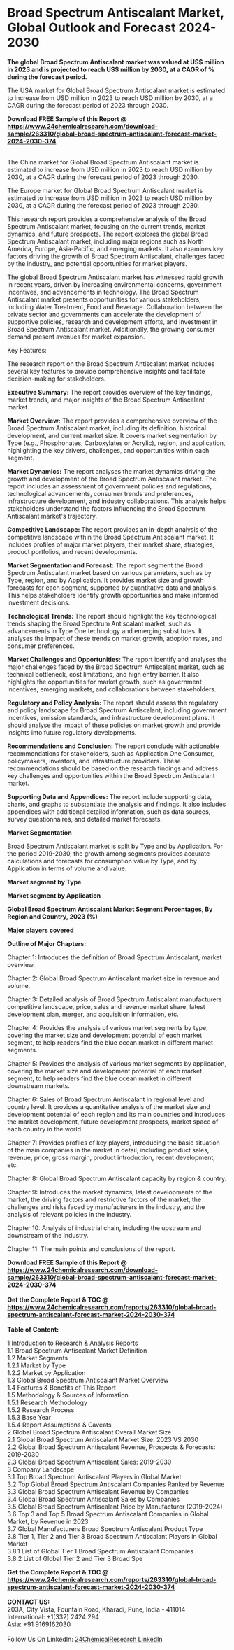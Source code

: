 <h1>Broad Spectrum Antiscalant Market, Global Outlook and Forecast 2024-2030</h1><p><strong>The global Broad Spectrum Antiscalant market was valued at US$ million in 2023 and is projected to reach US$ million by 2030, at a CAGR of % during the forecast period.</strong></p><p>
</p><p>The USA market for Global Broad Spectrum Antiscalant market is estimated to increase from USD million in 2023 to reach USD million by 2030, at a CAGR during the forecast period of 2023 through 2030.</p><div><b>Download FREE Sample of this Report @ 
            <a href="https://www.24chemicalresearch.com/download-sample/263310/global-broad-spectrum-antiscalant-forecast-market-2024-2030-374">
            https://www.24chemicalresearch.com/download-sample/263310/global-broad-spectrum-antiscalant-forecast-market-2024-2030-374</a></b></div><br><p>
</p><p>The China market for Global Broad Spectrum Antiscalant market is estimated to increase from USD million in 2023 to reach USD million by 2030, at a CAGR during the forecast period of 2023 through 2030.</p><p>
</p><p>The Europe market for Global Broad Spectrum Antiscalant market is estimated to increase from USD million in 2023 to reach USD million by 2030, at a CAGR during the forecast period of 2023 through 2030.</p><p>
</p><p>This research report provides a comprehensive analysis of the Broad Spectrum Antiscalant market, focusing on the current trends, market dynamics, and future prospects. The report explores the global Broad Spectrum Antiscalant market, including major regions such as North America, Europe, Asia-Pacific, and emerging markets. It also examines key factors driving the growth of Broad Spectrum Antiscalant, challenges faced by the industry, and potential opportunities for market players.</p><p>
</p><p>The global Broad Spectrum Antiscalant market has witnessed rapid growth in recent years, driven by increasing environmental concerns, government incentives, and advancements in technology. The Broad Spectrum Antiscalant market presents opportunities for various stakeholders, including Water Treatment, Food and Beverage. Collaboration between the private sector and governments can accelerate the development of supportive policies, research and development efforts, and investment in Broad Spectrum Antiscalant market. Additionally, the growing consumer demand present avenues for market expansion.</p><p>
Key Features:</p><p>
The research report on the Broad Spectrum Antiscalant market includes several key features to provide comprehensive insights and facilitate decision-making for stakeholders.</p><p>
<strong>Executive Summary: </strong>The report provides overview of the key findings, market trends, and major insights of the Broad Spectrum Antiscalant market.</p><p>
<strong>Market Overview:</strong> The report provides a comprehensive overview of the Broad Spectrum Antiscalant market, including its definition, historical development, and current market size. It covers market segmentation by Type (e.g., Phosphonates, Carboxylates or Acrylic), region, and application, highlighting the key drivers, challenges, and opportunities within each segment.</p><p>
<strong>Market Dynamics:</strong> The report analyses the market dynamics driving the growth and development of the Broad Spectrum Antiscalant market. The report includes an assessment of government policies and regulations, technological advancements, consumer trends and preferences, infrastructure development, and industry collaborations. This analysis helps stakeholders understand the factors influencing the Broad Spectrum Antiscalant market's trajectory.</p><p>
<strong>Competitive Landscape: </strong>The report provides an in-depth analysis of the competitive landscape within the Broad Spectrum Antiscalant market. It includes profiles of major market players, their market share, strategies, product portfolios, and recent developments.</p><p>
<strong>Market Segmentation and Forecast:</strong> The report segment the Broad Spectrum Antiscalant market based on various parameters, such as by Type, region, and by Application. It provides market size and growth forecasts for each segment, supported by quantitative data and analysis. This helps stakeholders identify growth opportunities and make informed investment decisions.</p><p>
<strong>Technological Trends: </strong>The report should highlight the key technological trends shaping the Broad Spectrum Antiscalant market, such as advancements in Type One technology and emerging substitutes. It analyses the impact of these trends on market growth, adoption rates, and consumer preferences.</p><p>
<strong>Market Challenges and Opportunities: </strong>The report identify and analyses the major challenges faced by the Broad Spectrum Antiscalant market, such as technical bottleneck, cost limitations, and high entry barrier. It also highlights the opportunities for market growth, such as government incentives, emerging markets, and collaborations between stakeholders.</p><p>
<strong>Regulatory and Policy Analysis: </strong>The report should assess the regulatory and policy landscape for Broad Spectrum Antiscalant, including government incentives, emission standards, and infrastructure development plans. It should analyse the impact of these policies on market growth and provide insights into future regulatory developments.</p><p>
<strong>Recommendations and Conclusion:</strong> The report conclude with actionable recommendations for stakeholders, such as Application One Consumer, policymakers, investors, and infrastructure providers. These recommendations should be based on the research findings and address key challenges and opportunities within the Broad Spectrum Antiscalant market.</p><p>
<strong>Supporting Data and Appendices: </strong>The report include supporting data, charts, and graphs to substantiate the analysis and findings. It also includes appendices with additional detailed information, such as data sources, survey questionnaires, and detailed market forecasts.</p><p>
<strong>Market Segmentation</strong></p><p>
Broad Spectrum Antiscalant market is split by Type and by Application. For the period 2019-2030, the growth among segments provides accurate calculations and forecasts for consumption value by Type, and by Application in terms of volume and value.</p><p>
</p><p></p><p>
<strong>Market segment by Type</strong></p><p>
</p><p>
</p><p><strong>Market segment by Application</strong></p><p>
</p><p>
</p><p><strong>Global Broad Spectrum Antiscalant Market Segment Percentages, By Region and Country, 2023 (%)</strong></p><p>
</p><p>
</p><p><strong>Major players covered</strong></p><p>
</p><p>
</p><p><strong>Outline of Major Chapters:</strong></p><p>
Chapter 1: Introduces the definition of Broad Spectrum Antiscalant, market overview.</p><p>
Chapter 2: Global Broad Spectrum Antiscalant market size in revenue and volume.</p><p>
Chapter 3: Detailed analysis of Broad Spectrum Antiscalant manufacturers competitive landscape, price, sales and revenue market share, latest development plan, merger, and acquisition information, etc.</p><p>
Chapter 4: Provides the analysis of various market segments by type, covering the market size and development potential of each market segment, to help readers find the blue ocean market in different market segments.</p><p>
Chapter 5: Provides the analysis of various market segments by application, covering the market size and development potential of each market segment, to help readers find the blue ocean market in different downstream markets.</p><p>
Chapter 6: Sales of Broad Spectrum Antiscalant in regional level and country level. It provides a quantitative analysis of the market size and development potential of each region and its main countries and introduces the market development, future development prospects, market space of each country in the world.</p><p>
Chapter 7: Provides profiles of key players, introducing the basic situation of the main companies in the market in detail, including product sales, revenue, price, gross margin, product introduction, recent development, etc.</p><p>
Chapter 8: Global Broad Spectrum Antiscalant capacity by region &amp; country.</p><p>
Chapter 9: Introduces the market dynamics, latest developments of the market, the driving factors and restrictive factors of the market, the challenges and risks faced by manufacturers in the industry, and the analysis of relevant policies in the industry.</p><p>
Chapter 10: Analysis of industrial chain, including the upstream and downstream of the industry.</p><p>
Chapter 11: The main points and conclusions of the report.</p><div><b>Download FREE Sample of this Report @ 
            <a href="https://www.24chemicalresearch.com/download-sample/263310/global-broad-spectrum-antiscalant-forecast-market-2024-2030-374">
            https://www.24chemicalresearch.com/download-sample/263310/global-broad-spectrum-antiscalant-forecast-market-2024-2030-374</a></b></div><br><div><b>Get the Complete Report & TOC @ 
            <a href="https://www.24chemicalresearch.com/reports/263310/global-broad-spectrum-antiscalant-forecast-market-2024-2030-374">
            https://www.24chemicalresearch.com/reports/263310/global-broad-spectrum-antiscalant-forecast-market-2024-2030-374</a></b></div><br>
            <b>Table of Content:</b><p>1 Introduction to Research & Analysis Reports<br />
    1.1 Broad Spectrum Antiscalant Market Definition<br />
    1.2 Market Segments<br />
        1.2.1 Market by Type<br />
        1.2.2 Market by Application<br />
    1.3 Global Broad Spectrum Antiscalant Market Overview<br />
    1.4 Features & Benefits of This Report<br />
    1.5 Methodology & Sources of Information<br />
        1.5.1 Research Methodology<br />
        1.5.2 Research Process<br />
        1.5.3 Base Year<br />
        1.5.4 Report Assumptions & Caveats<br />
2 Global Broad Spectrum Antiscalant Overall Market Size<br />
    2.1 Global Broad Spectrum Antiscalant Market Size: 2023 VS 2030<br />
    2.2 Global Broad Spectrum Antiscalant Revenue, Prospects & Forecasts: 2019-2030<br />
    2.3 Global Broad Spectrum Antiscalant Sales: 2019-2030<br />
3 Company Landscape<br />
    3.1 Top Broad Spectrum Antiscalant Players in Global Market<br />
    3.2 Top Global Broad Spectrum Antiscalant Companies Ranked by Revenue<br />
    3.3 Global Broad Spectrum Antiscalant Revenue by Companies<br />
    3.4 Global Broad Spectrum Antiscalant Sales by Companies<br />
    3.5 Global Broad Spectrum Antiscalant Price by Manufacturer (2019-2024)<br />
    3.6 Top 3 and Top 5 Broad Spectrum Antiscalant Companies in Global Market, by Revenue in 2023<br />
    3.7 Global Manufacturers Broad Spectrum Antiscalant Product Type<br />
    3.8 Tier 1, Tier 2 and Tier 3 Broad Spectrum Antiscalant Players in Global Market<br />
        3.8.1 List of Global Tier 1 Broad Spectrum Antiscalant Companies<br />
        3.8.2 List of Global Tier 2 and Tier 3 Broad Spe</p><div><b>Get the Complete Report & TOC @ 
            <a href="https://www.24chemicalresearch.com/reports/263310/global-broad-spectrum-antiscalant-forecast-market-2024-2030-374">
            https://www.24chemicalresearch.com/reports/263310/global-broad-spectrum-antiscalant-forecast-market-2024-2030-374</a></b></div><br><b>CONTACT US:</b><br>
            203A, City Vista, Fountain Road, Kharadi, Pune, India - 411014<br>
            International: +1(332) 2424 294<br>
            Asia: +91 9169162030 <br><br>
            Follow Us On LinkedIn: <a href="https://www.linkedin.com/company/24chemicalresearch/">24ChemicalResearch LinkedIn</a>